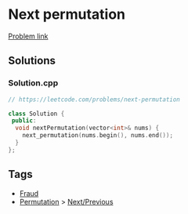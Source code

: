 # Next permutation

[Problem link](https://leetcode.com/problems/next-permutation)

## Solutions


### Solution.cpp
```cpp
// https://leetcode.com/problems/next-permutation

class Solution {
 public:
  void nextPermutation(vector<int>& nums) {
    next_permutation(nums.begin(), nums.end());
  }
};
```
## Tags

* [Fraud](/README.md#Fraud)
* [Permutation](/README.md#Permutation) > [Next/Previous](/README.md#Permutation-Next_Previous)
